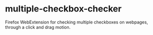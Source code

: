 # multiple-checkbox-checker
Firefox WebExtension for checking multiple checkboxes on webpages, through a click and drag motion.
